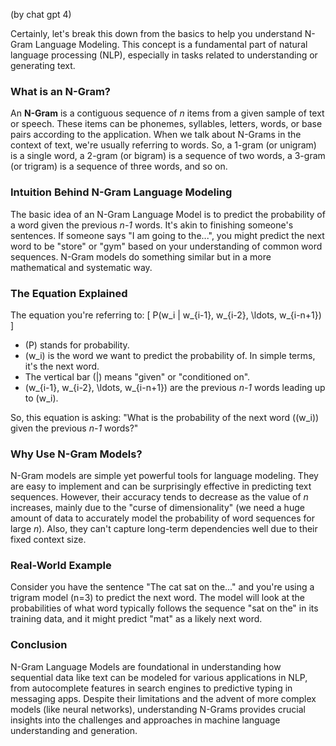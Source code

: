 (by chat gpt 4)

Certainly, let's break this down from the basics to help you understand N-Gram Language Modeling. This concept is a fundamental part of natural language processing (NLP), especially in tasks related to understanding or generating text.

### What is an N-Gram?

An **N-Gram** is a contiguous sequence of *n* items from a given sample of text or speech. These items can be phonemes, syllables, letters, words, or base pairs according to the application. When we talk about N-Grams in the context of text, we're usually referring to words. So, a 1-gram (or unigram) is a single word, a 2-gram (or bigram) is a sequence of two words, a 3-gram (or trigram) is a sequence of three words, and so on.

### Intuition Behind N-Gram Language Modeling

The basic idea of an N-Gram Language Model is to predict the probability of a word given the previous *n-1* words. It's akin to finishing someone's sentences. If someone says "I am going to the...", you might predict the next word to be "store" or "gym" based on your understanding of common word sequences. N-Gram models do something similar but in a more mathematical and systematic way.

### The Equation Explained

The equation you're referring to:
\[ P(w_i | w_{i-1}, w_{i-2}, \ldots, w_{i-n+1}) \]

- \(P\) stands for probability.
- \(w_i\) is the word we want to predict the probability of. In simple terms, it's the next word.
- The vertical bar \(|\) means "given" or "conditioned on".
- \(w_{i-1}, w_{i-2}, \ldots, w_{i-n+1}\) are the previous *n-1* words leading up to \(w_i\).

So, this equation is asking: "What is the probability of the next word (\(w_i\)) given the previous *n-1* words?"

### Why Use N-Gram Models?

N-Gram models are simple yet powerful tools for language modeling. They are easy to implement and can be surprisingly effective in predicting text sequences. However, their accuracy tends to decrease as the value of *n* increases, mainly due to the "curse of dimensionality" (we need a huge amount of data to accurately model the probability of word sequences for large *n*). Also, they can't capture long-term dependencies well due to their fixed context size.

### Real-World Example

Consider you have the sentence "The cat sat on the..." and you're using a trigram model (n=3) to predict the next word. The model will look at the probabilities of what word typically follows the sequence "sat on the" in its training data, and it might predict "mat" as a likely next word.

### Conclusion

N-Gram Language Models are foundational in understanding how sequential data like text can be modeled for various applications in NLP, from autocomplete features in search engines to predictive typing in messaging apps. Despite their limitations and the advent of more complex models (like neural networks), understanding N-Grams provides crucial insights into the challenges and approaches in machine language understanding and generation.